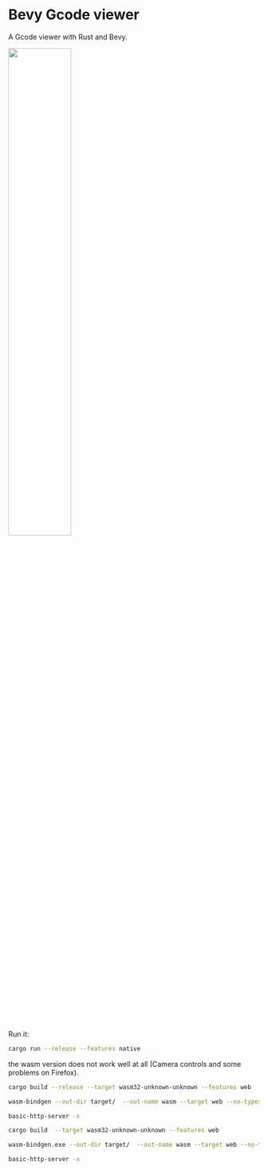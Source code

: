 # Bevy Gcode viewer

A Gcode viewer with Rust and Bevy.

[<img src="https://img.youtube.com/vi/BEj_D6cM_9E/maxresdefault.jpg" width="50%">](https://youtu.be/BEj_D6cM_9E)


Run it:

```sh
cargo run --release --features native
```


the wasm version does not work well at all (Camera controls and some problems on Firefox).

```sh
cargo build --release --target wasm32-unknown-unknown --features web

wasm-bindgen --out-dir target/  --out-name wasm --target web --no-typescript target/wasm32-unknown-unknown/release/gcode-pruebas.wasm

basic-http-server -x
```

```sh
cargo build  --target wasm32-unknown-unknown --features web

wasm-bindgen.exe --out-dir target/  --out-name wasm --target web --no-typescript target/wasm32-unknown-unknown/debug/gcode-pruebas.wasm

basic-http-server -x
```
